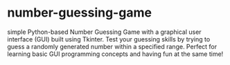 # number-guessing-game
 simple Python-based Number Guessing Game with a graphical user interface (GUI) built using Tkinter. Test your guessing skills by trying to guess a randomly generated number within a specified range. Perfect for learning basic GUI programming concepts and having fun at the same time!
